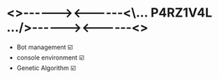 # <>------><------<\\... P4RZ1V4L .../>------><------<>
- Bot management ☑️
- console environment ☑️
- Genetic Algorithm ☑️
